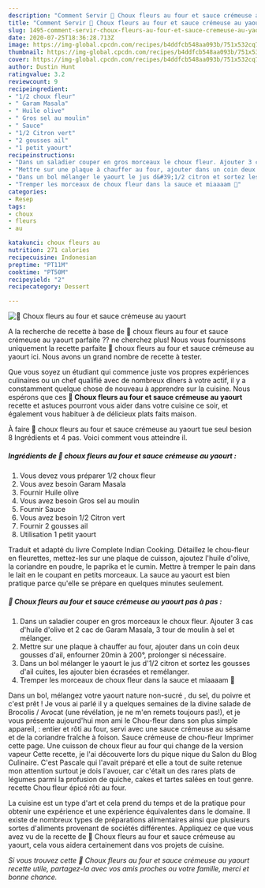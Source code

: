 ```yaml
---
description: "Comment Servir 🌺 Choux fleurs au four et sauce crémeuse au yaourt"
title: "Comment Servir 🌺 Choux fleurs au four et sauce crémeuse au yaourt"
slug: 1495-comment-servir-choux-fleurs-au-four-et-sauce-cremeuse-au-yaourt
date: 2020-07-25T18:36:28.713Z
image: https://img-global.cpcdn.com/recipes/b4ddfcb548aa093b/751x532cq70/🌺-choux-fleurs-au-four-et-sauce-cremeuse-au-yaourt-photo-principale-de-la-recette.jpg
thumbnail: https://img-global.cpcdn.com/recipes/b4ddfcb548aa093b/751x532cq70/🌺-choux-fleurs-au-four-et-sauce-cremeuse-au-yaourt-photo-principale-de-la-recette.jpg
cover: https://img-global.cpcdn.com/recipes/b4ddfcb548aa093b/751x532cq70/🌺-choux-fleurs-au-four-et-sauce-cremeuse-au-yaourt-photo-principale-de-la-recette.jpg
author: Dustin Hunt
ratingvalue: 3.2
reviewcount: 9
recipeingredient:
- "1/2 choux fleur"
- " Garam Masala"
- " Huile olive"
- " Gros sel au moulin"
- " Sauce"
- "1/2 Citron vert"
- "2 gousses ail"
- "1 petit yaourt"
recipeinstructions:
- "Dans un saladier couper en gros morceaux le choux fleur. Ajouter 3 cas d&#39;huile d&#39;olive et 2 cac de Garam Masala, 3 tour de moulin à sel et mélanger."
- "Mettre sur une plaque à chauffer au four, ajouter dans un coin deux gousses d&#39;ail, enfourner 20min à 200°, prolonger si nécessaire."
- "Dans un bol mélanger le yaourt le jus d&#39;1/2 citron et sortez les gousses d&#39;ail cuites, les ajouter bien écrasées et remélanger."
- "Tremper les morceaux de choux fleur dans la sauce et miaaaam 🤤"
categories:
- Resep
tags:
- choux
- fleurs
- au

katakunci: choux fleurs au 
nutrition: 271 calories
recipecuisine: Indonesian
preptime: "PT11M"
cooktime: "PT50M"
recipeyield: "2"
recipecategory: Dessert

---
```



![🌺 Choux fleurs au four et sauce crémeuse au yaourt](https://img-global.cpcdn.com/recipes/b4ddfcb548aa093b/751x532cq70/🌺-choux-fleurs-au-four-et-sauce-cremeuse-au-yaourt-photo-principale-de-la-recette.jpg)

A la recherche de recette à base de 🌺 choux fleurs au four et sauce crémeuse au yaourt parfaite ?? ne cherchez plus! Nous vous fournissons uniquement la recette parfaite 🌺 choux fleurs au four et sauce crémeuse au yaourt ici. Nous avons un grand nombre de recette à tester.

Que vous soyez un étudiant qui commence juste vos propres expériences culinaires ou un chef qualifié avec de nombreux dîners à votre actif, il y a constamment quelque chose de nouveau à apprendre sur la cuisine. Nous espérons que ces <strong> 🌺 Choux fleurs au four et sauce crémeuse au yaourt </strong> recette et astuces pourront vous aider dans votre cuisine ce soir, et également vous habituer à de délicieux plats faits maison.

<!--inarticleads1-->

À faire 🌺 choux fleurs au four et sauce crémeuse au yaourt tue seul besion 8 Ingrédients et 4 pas. Voici comment vous atteindre il.

##### Ingrédients de 🌺 choux fleurs au four et sauce crémeuse au yaourt :

1. Vous devez vous préparer 1/2 choux fleur
1. Vous avez besoin  Garam Masala
1. Fournir  Huile olive
1. Vous avez besoin  Gros sel au moulin
1. Fournir  Sauce
1. Vous avez besoin 1/2 Citron vert
1. Fournir 2 gousses ail
1. Utilisation 1 petit yaourt


Traduit et adapté du livre Complete Indian Cooking. Détaillez le chou-fleur en fleurettes, mettez-les sur une plaque de cuisson, ajoutez l&#39;huile d&#39;olive, la coriandre en poudre, le paprika et le cumin. Mettre à tremper le pain dans le lait en le coupant en petits morceaux. La sauce au yaourt est bien pratique parce qu&#39;elle se prépare en quelques minutes seulement. 

<!--inarticleads2-->

##### 🌺 Choux fleurs au four et sauce crémeuse au yaourt pas à pas :

1. Dans un saladier couper en gros morceaux le choux fleur. Ajouter 3 cas d&#39;huile d&#39;olive et 2 cac de Garam Masala, 3 tour de moulin à sel et mélanger.
1. Mettre sur une plaque à chauffer au four, ajouter dans un coin deux gousses d&#39;ail, enfourner 20min à 200°, prolonger si nécessaire.
1. Dans un bol mélanger le yaourt le jus d&#39;1/2 citron et sortez les gousses d&#39;ail cuites, les ajouter bien écrasées et remélanger.
1. Tremper les morceaux de choux fleur dans la sauce et miaaaam 🤤


Dans un bol, mélangez votre yaourt nature non-sucré , du sel, du poivre et c&#39;est prêt ! Je vous ai parlé il y a quelques semaines de la divine salade de Brocolis / Avocat (une révélation, je ne m&#39;en remets toujours pas!), et je vous présente aujourd&#39;hui mon ami le Chou-fleur dans son plus simple appareil, : entier et rôti au four, servi avec une sauce crémeuse au sésame et de la coriandre fraîche à foison. Sauce crémeuse de chou-fleur Imprimer cette page. Une cuisson de choux fleur au four qui change de la version vapeur Cette recette, je l&#39;ai découverte lors du pique nique du Salon du Blog Culinaire. C&#39;est Pascale qui l&#39;avait préparé et elle a tout de suite retenue mon attention surtout je dois l&#39;avouer, car c&#39;était un des rares plats de légumes parmi la profusion de quiche, cakes et tartes salées en tout genre. recette Chou fleur épicé rôti au four. 

<!--inarticleads1-->

<p>
La cuisine est un type d'art et cela prend du temps et de la pratique pour obtenir une expérience et une expérience équivalentes dans le domaine. Il existe de nombreux types de préparations alimentaires ainsi que plusieurs sortes d'aliments provenant de sociétés différentes. Appliquez ce que vous avez vu de la recette de 🌺 Choux fleurs au four et sauce crémeuse au yaourt, cela vous aidera certainement dans vos projets de cuisine.
</p>

<p>
<i>Si vous trouvez cette 🌺 Choux fleurs au four et sauce crémeuse au yaourt recette utile, partagez-la avec vos amis proches ou votre famille, merci et bonne chance.</i>
</p>
